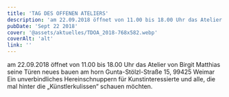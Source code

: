 ```yaml
---
title: 'TAG DES OFFENEN ATELIERS'
description: 'am 22.09.2018 öffnet von 11.00 bis 18.00 Uhr das Atelier von Birgit Matthias seine Türen neues bauen am horn Gunta-Stölzl-Straße 15, 99425 Weimar Ein unverbindliches Hereinschnuppern für Kunstinteressierte und alle, die mal hinter die „Künstlerkulissen“ schauen möchten.'
pubDate: 'Sept 22 2018'
cover: '@assets/aktuelles/TDOA_2018-768x582.webp'
coverAlt: 'alt'
link: ''
---
```


am 22.09.2018 öffnet von 11.00 bis 18.00 Uhr das Atelier von Birgit Matthias seine Türen neues bauen am horn Gunta-Stölzl-Straße 15, 99425 Weimar Ein unverbindliches Hereinschnuppern für Kunstinteressierte und alle, die mal hinter die „Künstlerkulissen“ schauen möchten.